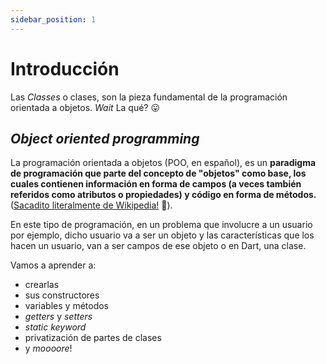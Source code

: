 ```yaml
---
sidebar_position: 1
---
```


# Introducción

Las _Classes_ o clases, son la pieza fundamental de la programación orientada a objetos. _Wait_ La qué? 😛

## _Object oriented programming_

La programación orientada a objetos (POO, en español), es un __paradigma de programación que parte del concepto de "objetos" como base, los cuales contienen información en forma de campos (a veces también referidos como atributos o propiedades) y código en forma de métodos.__ ([Sacadito literalmente de Wikipedia!](https://es.wikipedia.org/wiki/Programaci%C3%B3n_orientada_a_objetos) 🤣).

En este tipo de programación, en un problema que involucre a un usuario por ejemplo, dicho usuario va a ser un objeto y las características que los hacen un usuario, van a ser campos de ese objeto o en Dart, una clase.

Vamos a aprender a:

- crearlas
- sus constructores
- variables y métodos
- _getters_ y _setters_
- _static keyword_
- privatización de partes de clases
- y _moooore_!
